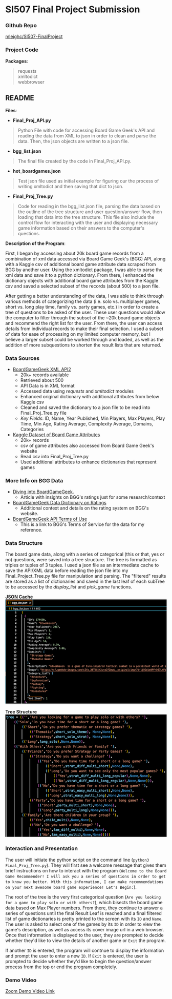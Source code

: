 # SI507 Final Project Submission

### Github Repo
[mleighc/SI507-FinalProject](https://github.com/mleighc/SI507-FinalProject.git)           


### Project Code
**Packages**:             
> requests   
> xmltodict    
> webbrowser   
     
## README
**Files**:                  
* **Final_Proj_API.py**
> Python File with code for accessing Board Game Geek's API and reading the data from XML to json in order to clean and parse the data. Then, the json objects are written to a json file.

* **bgg_list.json**
> The final file created by the code in Final_Proj_API.py.

* **hot_boardgames.json**
> Test json file used as initial example for figuring our the process of writing xmltodict and then saving that dict to json.

* **Final_Proj_Tree.py**
> Code for reading in the bgg_list.json file, parsing the data based on the outline of the tree structure and user question/answer flow, then loading that data into the tree structure. This file also include the control flow for interacting with the user and displaying necessary game information based on their answers to the computer's questions.

**Description of the Program**:      
     
First, I began by accessing about 20k board game records from a combination of xml data accessed via Board Game Geek's (BGG) API, along with a Kaggle csv of additional board game attribute data scraped from BGG by another user. Using the xmltodict package, I was able to parse the xml data and save it to a python dictionary. From there, I enhanced the dictionary objects with additional board game attributes from the Kaggle csv and saved a selected subset of the records (about 500) to a json file.

After getting a better understanding of the data, I was able to think through various methods of categorizing the data (i.e. solo vs. multiplayer games, short vs. long play time, family vs. party games, etc.) in order to create a tree of questions to be asked of the user. These user questions would allow the computer to filter through the subset of the ~20k board game objects and recommend the right list for the user. From there, the user can access details from individual records to make their final selection. I used a subset of data for ease of processing on my limited computer memory, but I believe a larger subset could be worked through and loaded, as well as the addition of more subquestions to shorten the result lists that are returned.

### Data Sources
* [BoardGameGeek XML API2](https://boardgamegeek.com/wiki/page/BGG_XML_API2)       
    * 20k+ records available
    * Retrieved about 500
    * API Data is in XML format
    * Accessed data using *requests* and *xmltodict* modules
    * Enhanced original dictionary with additional attributes from below Kaggle csv
    * Cleaned and saved the dictionary to a json file to be read into Final_Proj_Tree.py file
    * _Key Fields_: ID, Name, Year Published, Min Players, Max Players, Play Time, Min Age, Rating Average, Complexity Average, Domains, Categories
* [Kaggle Dataset of Board Game Attributes](https://www.kaggle.com/datasets/andrewmvd/board-games)        
    * 20k+ records
    * csv of game attributes also accessed from Board Game Geek's website  
    * Read csv into Final_Proj_Tree.py
    * Used additional attributes to enhance dictionaries that represent games

### More Info on BGG Data
* [Diving into BoardGameGeek](https://jvanelteren.github.io/blog/2022/01/19/boardgames.html).   
    * Article with insights on BGG's ratings just for some research/context
* [BoardGameGeek Data Dictionary on Ratings](https://boardgamegeek.com/wiki/page/ratings)      
    * Additional context and details on the rating system on BGG's website.
* [BoardGameGeek API Terms of Use](https://boardgamegeek.com/wiki/page/XML_API_Terms_of_Use#)       
    * This is a link to BGG's Terms of Service for the data for my reference.

### Data Structure
The board game data, along with a series of categorical (this or that, yes or no) questions, were saved into a tree structure. The tree is formatted as triples or tuples of 3 tuples. I used a json file as an intermediate cache to save the API/XML data before reading the json file into my Final_Project_Tree.py file for manipulation and parsing. The "filtered" results are stored as a list of dictionaries and saved in the last leaf of each subTree to be accessed by the _display_list_ and _pick_game_ functions.     
       
**JSON Cache**      
![bgg_list](bgg_list.png)     
       
**Tree Structure**       
![game_tree](game_tree.png)           
       
    

### Interaction and Presentation
The user will initiate the python script on the command line (`python3 Final_Proj_Tree.py`). They will first see a welcome message that gives them brief instructions on how to interact with the program (`Welcome to the Board Game Recommender!
I will ask you a series of questions in order to get to know you better.
With this information, I can make recommendations on your next awesome board game experience!
Let's Begin:`).        
    
The root of the tree is the very first categorical question (`Are you looking for a game to play solo or with others?`), which bisects the board game data based on Max Player numbers. From there, they continue to answer a series of questions until the final Result Leaf is reached and a final filtered list of game dictionaries is pretty printed to the screen with its `ID` and `Name`. The user is asked to select one of the games by its `ID` in order to view the game's description, as well as access its cover image url in a web browser. Once that information is displayed to the user, they are prompted to decide whether they'd like to view the details of another game or `Exit` the program.        
      
If another `ID` is entered, the program will contnue to display the information and prompt the user to enter a new `ID`. If `Exit` is entered, the user is prompted to decide whether they'd like to begin the question/answer process from the top or end the program completely.

### Demo Video
[Zoom Demo Video Link](https://umich.zoom.us/rec/share/OGETAzEnmMxGr9eMeZhQzdkCMLGGwpfEd1QzK6u6yny1Ek9X3CN2SVpO-g7aN_Kv.TF_H8uqVGdlNQmPw?startTime=1651246986000)       

